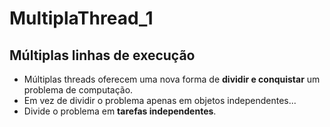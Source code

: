 # MultiplaThread_1

## Múltiplas linhas de execução

- Múltiplas threads oferecem uma nova forma de **dividir e conquistar** um problema de computação.
- Em vez de dividir o problema apenas em objetos independentes...
- Divide o problema em **tarefas independentes**.
